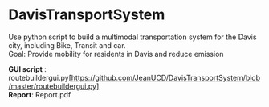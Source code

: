 # DavisTransportSystem
Use python script to build a multimodal transportation system for the Davis city, including Bike, Transit and car.  
Goal: Provide mobility for residents in Davis and reduce emission  

**GUI script** : routebuildergui.py[https://github.com/JeanUCD/DavisTransportSystem/blob/master/routebuildergui.py]  
**Report**: Report.pdf 
